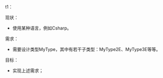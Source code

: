 

t1：

现状：
- 使用某种语言，例如Csharp。



需求：

- 需要设计类型MyType，其中有若干子类型：MyType2E、MyType3E等等。



目标：

- 实现上述需求；


